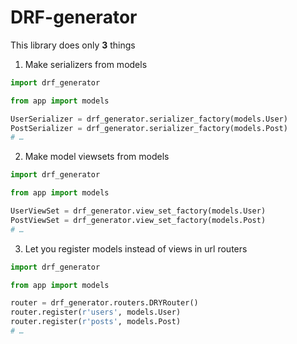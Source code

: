 # DRF-generator

This library does only **3** things

1. Make serializers from models
```python
import drf_generator

from app import models

UserSerializer = drf_generator.serializer_factory(models.User)
PostSerializer = drf_generator.serializer_factory(models.Post)
# …
```
2. Make model viewsets from models
```python
import drf_generator

from app import models

UserViewSet = drf_generator.view_set_factory(models.User)
PostViewSet = drf_generator.view_set_factory(models.Post)
# …
```
3. Let you register models instead of views in url routers
```python
import drf_generator

from app import models

router = drf_generator.routers.DRYRouter()
router.register(r'users', models.User)
router.register(r'posts', models.Post)
# …
